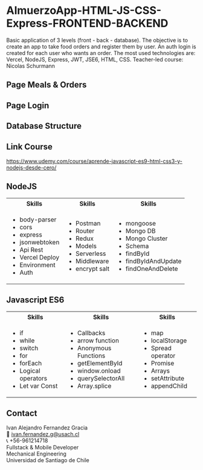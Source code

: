 # AlmuerzoApp-HTML-JS-CSS-Express-FRONTEND-BACKEND
Basic application of 3 levels (front - back - database). The objective is to create an app to take food orders and register them by user. An auth login is created for each user who wants an order. The most used technologies are: Vercel, NodeJS, Express, JWT, JSE6, HTML, CSS.
Teacher-led course: Nicolas Schurmann

## Page Meals & Orders

## Page Login

## Database Structure


## Link Course
https://www.udemy.com/course/aprende-javascript-es9-html-css3-y-nodejs-desde-cero/ 

<!-- Tech -->
## NodeJS
<table>
  <tbody>
    <tr>
      <th align="center">Skills</th>
      <th align="center">Skills</th>      
      <th align="center">Skills</th>      
    </tr>
        <td>
        <ul>
          <li>body-parser</li>
          <li>cors</li>
          <li>express</li>
          <li>jsonwebtoken</li>
          <li>Api Rest</li>
          <li>Vercel Deploy</li>
          <li>Environment</li>
          <li>Auth</li>
        </ul>
      </td>    
        <td>
        <ul>
          <li>Postman</li>
          <li>Router</li>
          <li>Redux</li>
          <li>Models</li>
          <li>Serverless</li>
          <li>Middleware</li>
          <li>encrypt salt</li>
        </ul>
      </td>
        <td>
        <ul>
          <li>mongoose</li>
          <li>Mongo DB</li>
          <li>Mongo Cluster</li>
          <li>Schema</li>
          <li>findById</li>
          <li>findByIdAndUpdate</li>
          <li>findOneAndDelete</li>
        </ul>
      </td>
  </tbody>
</table>

## Javascript ES6
<table>
  <tbody>
    <tr>
      <th align="center">Skills</th>
      <th align="center">Skills</th>      
      <th align="center">Skills</th>      
    </tr>
        <td>
        <ul>
          <li>if</li>
          <li>while</li>
          <li>switch</li>
          <li>for</li>
          <li>forEach</li>
          <li>Logical operators</li>
          <li>Let var Const</li>
        </ul>
      </td>    
        <td>
        <ul>
          <li>Callbacks</li>
          <li>arrow function</li>
          <li>Anonymous Functions</li>
          <li>getElementById</li>
          <li>window.onload</li>
          <li>querySelectorAll</li>
          <li>Array.splice</li>
        </ul>
      </td>
        <td>
        <ul>
          <li>map</li>
          <li>localStorage</li>
          <li>Spread operator</li>
          <li>Promise</li>
          <li>Arrays</li>
          <li>setAttribute</li>
          <li>appendChild</li>
        </ul>
      </td>
  </tbody>
</table>


<!-- CONTACT -->
## Contact
Ivan Alejandro Fernandez Gracia  
:email: ivan.fernandez.g@usach.cl  
:telephone_receiver: +56-961214718  
Fullstack & Mobile Developer  
Mechanical Engineering  
Universidad de Santiago de Chile
